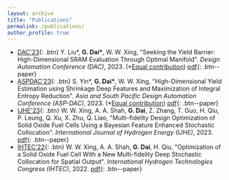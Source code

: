 ```yaml
---
layout: archive
title: "Publications"
permalink: /publications/
author_profile: true
---
```


* [DAC'23](https://dac.com/){: .btn} Y. Liu\*, **G. Dai\***, W. W. Xing, "Seeking the Yield Barrier: High-Dimensional SRAM Evaluation Through Optimal Manifold". *Design Automation Conference (DAC)*, 2023. (*<u>Equal contribution</u>) [pdf](https://guohaodai.github.io/files/My_DAC23.pdf){: .btn--paper} 
* [ASPDAC'23](https://www.aspdac.com/aspdac2024/){: .btn} S. Yin\*, **G. Dai\***, W. W. Xing, "High-Dimensional Yield Estimation using Shrinkage Deep Features and Maximization of Integral Entropy Reduction". *Asia and South Pacific Design Automation Conference (ASP-DAC)*, 2023.  (*<u>Equal contribution</u>) [pdf](https://guohaodai.github.io/files/My_ASPDAC23.pdf){: .btn--paper}
* [IJHE'23](https://www.sciencedirect.com/journal/international-journal-of-hydrogen-energy){: .btn} W. W. Xing, A. A. Shah, **G. Dai**, Z. Zhang, T. Guo, H. Qiu, P. Leung, Q. Xu, X. Zhu, Q. Liao, "Multi-fidelity Design Optimization of Solid Oxide Fuel Cells Using a Bayesian Feature Enhanced Stochastic Collocation". *International Journal of Hydrogen Energy  (IJHE)*, 2023. [pdf](https://guohaodai.github.io/files/My_IJHE23.pdf){: .btn--paper}
* [IHTEC'22](https://ihtec2023.org/){: .btn} W. W. Xing, A. A. Shah, **G. Dai**, H. Qiu, "Optimization of a Solid Oxide Fuel Cell With a New Multi-fidelity Deep Stochastic Collocation for Spatial Output". *International Hydrogen Technologies Congress (IHTEC)*, 2022. [pdf](https://guohaodai.github.io/files/My_IHTEC22.pdf){: .btn--paper}
